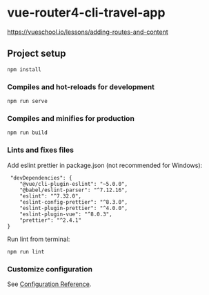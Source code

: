 # vue-router4-cli-travel-app
https://vueschool.io/lessons/adding-routes-and-content

## Project setup
```
npm install
```

### Compiles and hot-reloads for development
```
npm run serve
```

### Compiles and minifies for production
```
npm run build
```

### Lints and fixes files
Add eslint prettier in package.json (not recommended for Windows):

```
 "devDependencies": {
    "@vue/cli-plugin-eslint": "~5.0.0",   
    "@babel/eslint-parser": "^7.12.16",
    "eslint": "^7.32.0",
    "eslint-config-prettier": "^8.3.0",
    "eslint-plugin-prettier": "^4.0.0",
    "eslint-plugin-vue": "^8.0.3",
    "prettier": "^2.4.1"
}
```
Run lint from terminal:
```
npm run lint
```

### Customize configuration
See [Configuration Reference](https://cli.vuejs.org/config/).
